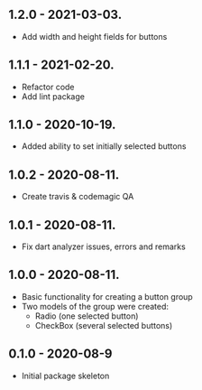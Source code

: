 ## 1.2.0 - 2021-03-03.

* Add width and height fields for buttons

## 1.1.1 - 2021-02-20.

* Refactor code
* Add lint package

## 1.1.0 - 2020-10-19.

* Added ability to set initially selected buttons

## 1.0.2 - 2020-08-11.

* Create travis & codemagic QA

## 1.0.1 - 2020-08-11.

* Fix dart analyzer issues, errors and remarks

## 1.0.0 - 2020-08-11.

* Basic functionality for creating a button group
* Two models of the group were created: 
    + Radio (one selected button)
    + CheckBox (several selected buttons)

## 0.1.0 - 2020-08-9

* Initial package skeleton

